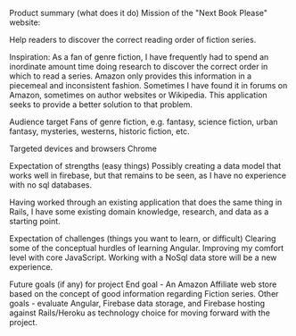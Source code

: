 Product summary (what does it do)
Mission of the "Next Book Please" website:

Help readers to discover the correct reading order of fiction series.
 
Inspiration: As a fan of genre fiction, I have frequently had to spend an inordinate amount time doing research to discover the correct order in which to read a series. Amazon only provides this information in a piecemeal and inconsistent fashion. Sometimes I have found it in forums on Amazon, sometimes on author websites or Wikipedia. This application seeks to provide a better solution to that problem.

Audience target
Fans of genre fiction, e.g. fantasy, science fiction, urban fantasy, mysteries, westerns, historic fiction, etc.

Targeted devices and browsers
Chrome

Expectation of strengths (easy things)
Possibly creating a data model that works well in firebase, but that remains to be seen, as I have no experience with no sql databases.

Having worked through an existing application that does the same thing in Rails, I have some existing domain knowledge, research, and data as a starting point. 

Expectation of challenges (things you want to learn, or difficult)
Clearing some of the conceptual hurdles of learning Angular. Improving my comfort level with core JavaScript. Working with a NoSql data store will be a new experience.

Future goals (if any) for project
End goal - An Amazon Affiliate web store based on the concept of good information regarding Fiction series.
Other goals - evaluate Angular, Firebase data storage, and Firebase hosting against Rails/Heroku as technology choice for moving forward with the project. 